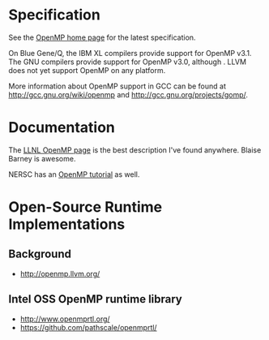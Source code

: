 # Specification

See the [OpenMP home page](http://openmp.org/wp/openmp-specifications/) for the latest specification.

On Blue Gene/Q, the IBM XL compilers provide support for OpenMP v3.1. The GNU compilers provide support for OpenMP v3.0, although .  LLVM does not yet support OpenMP on any platform.

More information about OpenMP support in GCC can be found at http://gcc.gnu.org/wiki/openmp and http://gcc.gnu.org/projects/gomp/.

# Documentation

The [LLNL OpenMP page](https://computing.llnl.gov/tutorials/openMP/) is the best description I've found anywhere.  Blaise Barney is awesome.

NERSC has an [OpenMP tutorial](http://www.nersc.gov/assets/Uploads/IntroToOpenMP.pdf) as well.

# Open-Source Runtime Implementations

## Background

* http://openmp.llvm.org/

## Intel OSS OpenMP runtime library

* http://www.openmprtl.org/
* https://github.com/pathscale/openmprtl/

